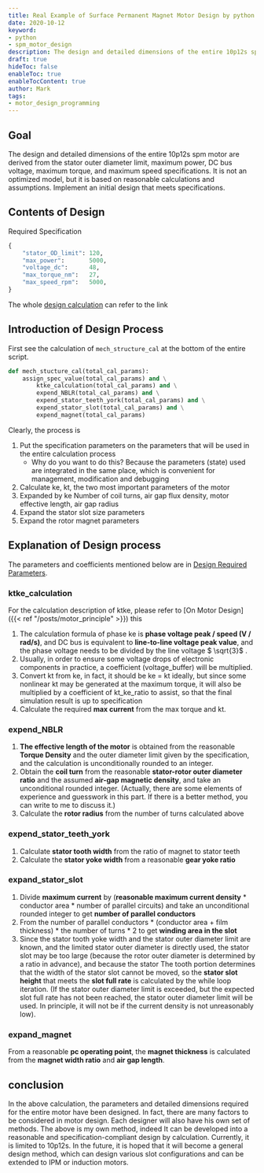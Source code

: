 ```yaml
---
title: Real Example of Surface Permanent Magnet Motor Design by python script
date: 2020-10-12
keyword:
- python
- spm_motor_design
description: The design and detailed dimensions of the entire 10p12s spm motor are derived from the stator outer diameter limit, maximum power, DC bus voltage, maximum torque, and maximum speed specifications. It is not an optimized model, but it is based on reasonable calculations and assumptions. Implement an initial design that meets specifications.
draft: true
hideToc: false
enableToc: true
enableTocContent: true
author: Mark
tags:
- motor_design_programming
---
```


## Goal

The design and detailed dimensions of the entire 10p12s spm motor are derived from the stator outer diameter limit, maximum power, DC bus voltage, maximum torque, and maximum speed specifications. It is not an optimized model, but it is based on reasonable calculations and assumptions. Implement an initial design that meets specifications.

## Contents of Design

Required Specification

```python
{
    "stator_OD_limit": 120,
    "max_power":       5000,
    "voltage_dc":      48,
    "max_torque_nm":   27,
    "max_speed_rpm":   5000,
}
```

The whole [design calculation](https://github.com/MarkWengSTR/ansys-maxwell-EM-design-online/blob/master/params/ktke_calculation.py) can refer to the link

## Introduction of Design Process

First see the calculation of `mech_structure_cal` at the bottom of the entire script.

```python
def mech_stucture_cal(total_cal_params):
    assign_spec_value(total_cal_params) and \
        ktke_calculation(total_cal_params) and \
        expend_NBLR(total_cal_params) and \
        expend_stator_teeth_york(total_cal_params) and \
        expend_stator_slot(total_cal_params) and \
        expend_magnet(total_cal_params)
```

Clearly, the process is

1. Put the specification parameters on the parameters that will be used in the entire calculation process
    - Why do you want to do this? Because the parameters (state) used are integrated in the same place, which is convenient for management, modification and debugging
2. Calculate ke, kt, the two most important parameters of the motor
3. Expanded by ke Number of coil turns, air gap flux density, motor effective length, air gap radius
4. Expand the stator slot size parameters
5. Expand the rotor magnet parameters

## Explanation of Design process

The parameters and coefficients mentioned below are in [Design Required Parameters](https://github.com/MarkWengSTR/ansys-maxwell-EM-design-online/blob/master/params/motor_params.py).

### ktke_calculation

For the calculation description of ktke, please refer to [On Motor Design]({{< ref "/posts/motor_principle" >}}) this

1. The calculation formula of phase ke is **phase voltage peak / speed (V / rad/s)**, and DC bus is equivalent to **line-to-line voltage peak value**, and the phase voltage needs to be divided by the line voltage $ \sqrt{3}$ .
2. Usually, in order to ensure some voltage drops of electronic components in practice, a coefficient (voltage_buffer) will be multiplied.
3. Convert kt from ke, in fact, it should be ke = kt ideally, but since some nonlinear kt may be generated at the maximum torque, it will also be multiplied by a coefficient of kt_ke_ratio to assist, so that the final simulation result is up to specification
4. Calculate the required **max current** from the max torque and kt.

### expend_NBLR

1. **The effective length of the motor** is obtained from the reasonable **Torque Density** and the outer diameter limit given by the specification, and the calculation is unconditionally rounded to an integer.
2. Obtain the **coil turn** from the reasonable **stator-rotor outer diameter ratio** and the assumed **air-gap magnetic density**, and take an unconditional rounded integer. (Actually, there are some elements of experience and guesswork in this part. If there is a better method, you can write to me to discuss it.)
3. Calculate the **rotor radius** from the number of turns calculated above

### expend_stator_teeth_york

1. Calculate **stator tooth width** from the ratio of magnet to stator teeth
2. Calculate the **stator yoke width** from a reasonable **gear yoke ratio**

### expand_stator_slot

1. Divide **maximum current** by (**reasonable maximum current density** * conductor area * number of parallel circuits) and take an unconditional rounded integer to get **number of parallel conductors**
2. From the number of parallel conductors * (conductor area + film thickness) * the number of turns * 2 to get **winding area in the slot**
3. Since the stator tooth yoke width and the stator outer diameter limit are known, and the limited stator outer diameter is directly used, the stator slot may be too large (because the rotor outer diameter is determined by a ratio in advance), and because the stator The tooth portion determines that the width of the stator slot cannot be moved, so the **stator slot height** that meets the **slot full rate** is calculated by the while loop iteration. (If the stator outer diameter limit is exceeded, but the expected slot full rate has not been reached, the stator outer diameter limit will be used. In principle, it will not be if the current density is not unreasonably low).

### expand_magnet

From a reasonable **pc operating point**, the **magnet thickness** is calculated from the **magnet width ratio** and **air gap length**.

## conclusion

In the above calculation, the parameters and detailed dimensions required for the entire motor have been designed. In fact, there are many factors to be considered in motor design. Each designer will also have his own set of methods. The above is my own method, indeed It can be developed into a reasonable and specification-compliant design by calculation. Currently, it is limited to 10p12s. In the future, it is hoped that it will become a general design method, which can design various slot configurations and can be extended to IPM or induction motors.

